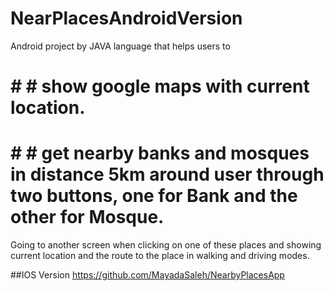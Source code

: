 # NearPlacesAndroidVersion
Android project by JAVA language that helps users to
 # # # show google maps with current location.
# # # get nearby banks and mosques in distance 5km around user through two buttons, one for Bank and the other for Mosque.
Going to another screen when clicking on one of these places and showing current location and the route to the place in walking and driving modes.

##IOS Version 
https://github.com/MayadaSaleh/NearbyPlacesApp
